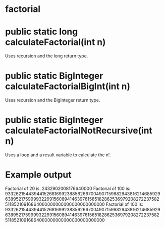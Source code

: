 # factorial

public static long calculateFactorial(int n)
============================================

Uses recursion and the long return type.

public static BigInteger calculateFactorialBigInt(int n)
========================================================

Uses recursion and the BigInteger return type.

public static BigInteger calculateFactorialNotRecursive(int n)
==============================================================

Uses a loop and a result variable to calculate the n!.

Example output
==============

Factorial of 20 is: 2432902008176640000
Factorial of 100 is: 93326215443944152681699238856266700490715968264381621468592963895217599993229915608941463976156518286253697920827223758251185210916864000000000000000000000000
Factorial of 100 is: 93326215443944152681699238856266700490715968264381621468592963895217599993229915608941463976156518286253697920827223758251185210916864000000000000000000000000
